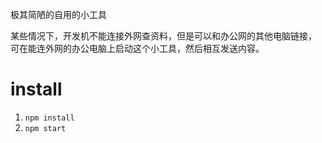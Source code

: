 极其简陋的自用的小工具

某些情况下，开发机不能连接外网查资料，但是可以和办公网的其他电脑链接，
可在能连外网的办公电脑上启动这个小工具，然后相互发送内容。
# install
  1. `npm install`
  2. `npm start`
